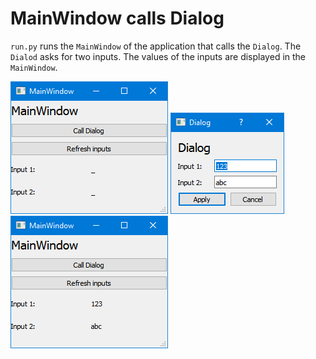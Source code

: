 # MainWindow calls Dialog

`run.py` runs the `MainWindow` of the application that calls the `Dialog`. The `Dialod` asks for two inputs. The values of the inputs are displayed in the `MainWindow`.

<img src="mainwindow1.png">
<img src="dialog.png">
<img src="mainwindow2.png">
